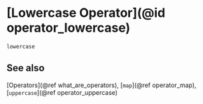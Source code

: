 # [Lowercase Operator](@id operator_lowercase)

```@docs
lowercase
```

## See also

[Operators](@ref what_are_operators), [`map`](@ref operator_map), [`uppercase`](@ref operator_uppercase)
